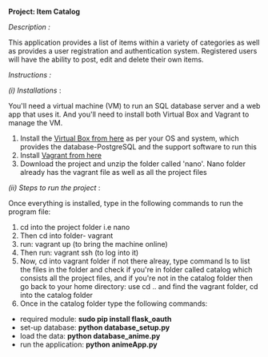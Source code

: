 **Project: Item Catalog**

*Description :*

This application provides a list of items within a variety of categories as well as provides a user registration and authentication system. Registered users will have the ability to post, edit and delete their own items.

*Instructions :*

*(i) Installations* :

You'll need a virtual machine (VM) to run an SQL database server and a web app that uses it. And you'll need to install both Virtual Box and Vagrant to manage the VM.
1. Install the [Virtual Box from here](https://www.virtualbox.org/wiki/Download_Old_Builds_5_1) as per your OS and system, which provides the database-PostgreSQL and the support software to run this
2. Install [Vagrant from here](https://www.vagrantup.com/)
3. Download the project and unzip the folder called 'nano'. Nano folder already has the vagrant file as well as all the project files

*(ii) Steps to run the project* :

Once everything is installed, type in the following commands to run the program file:
1. cd into the project folder i.e nano
2. Then cd into folder- vagrant
3. run: vagrant up (to bring the machine online)
4. Then run: vagrant ssh (to log into it)
5. Now, cd into vagrant folder if not there alreay, type command ls to list the files in the folder and check if you're in folder called catalog which consists all the project files, and if you're not in the catalog folder then go back to your home directory: use cd .. and find the vagrant folder, cd into the catalog folder
6. Once in the catalog folder type the following commands:
  * required module: **sudo pip install flask_oauth**
  * set-up database:  **python database_setup.py**
  * load the data:  **python database_anime.py**
  * run the application:  **python animeApp.py**

